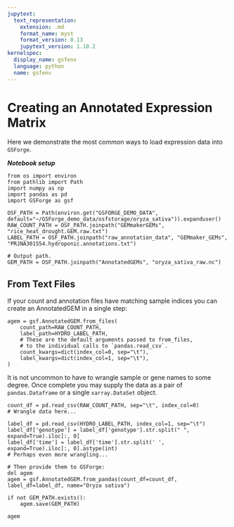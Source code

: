 ```yaml
---
jupytext:
  text_representation:
    extension: .md
    format_name: myst
    format_version: 0.13
    jupytext_version: 1.10.2
kernelspec:
  display_name: gsfenv
  language: python
  name: gsfenv
---
```


# Creating an Annotated Expression Matrix

Here we demonstrate the most common ways to load expression data into `GSForge`.

***Notebook setup***

```{code-cell} ipython3
from os import environ
from pathlib import Path
import numpy as np
import pandas as pd
import GSForge as gsf

OSF_PATH = Path(environ.get("GSFORGE_DEMO_DATA", default="~/GSForge_demo_data/osfstorage/oryza_sativa")).expanduser()
RAW_COUNT_PATH = OSF_PATH.joinpath("GEMmakerGEMs", "rice_heat_drought.GEM.raw.txt")
LABEL_PATH = OSF_PATH.joinpath("raw_annotation_data", "GEMmaker_GEMs", "PRJNA301554.hydroponic.annotations.txt")

# Output path.
GEM_PATH = OSF_PATH.joinpath("AnnotatedGEMs", "oryza_sativa_raw.nc")
```

## From Text Files

If your count and annotation files have matching sample indices you can create an AnnotatedGEM in a single step:

```{code-cell} ipython3
agem = gsf.AnnotatedGEM.from_files(
    count_path=RAW_COUNT_PATH,
    label_path=HYDRO_LABEL_PATH,
    # These are the default arguments passed to from_files,
    # to the individual calls to `pandas.read_csv`.
    count_kwargs=dict(index_col=0, sep="\t"),
    label_kwargs=dict(index_col=1, sep="\t"),
)
```

It is not uncommon to have to wrangle sample or gene names to some degree.
Once complete you may supply the data as a pair of `pandas.Dataframe` or a single `xarray.DataSet` object.

```{code-cell} ipython3
count_df = pd.read_csv(RAW_COUNT_PATH, sep="\t", index_col=0)
# Wrangle data here...

label_df = pd.read_csv(HYDRO_LABEL_PATH, index_col=1, sep="\t")
label_df['genotype'] = label_df['genotype'].str.split(" ", expand=True).iloc[:, 0]
label_df['time'] = label_df['time'].str.split(' ', expand=True).iloc[:, 0].astype(int)
# Perhaps even more wrangling...

# Then provide them to GSForge:
del agem
agem = gsf.AnnotatedGEM.from_pandas(count_df=count_df, label_df=label_df, name="Oryza sativa")

if not GEM_PATH.exists():
    agem.save(GEM_PATH)
    
agem
```

